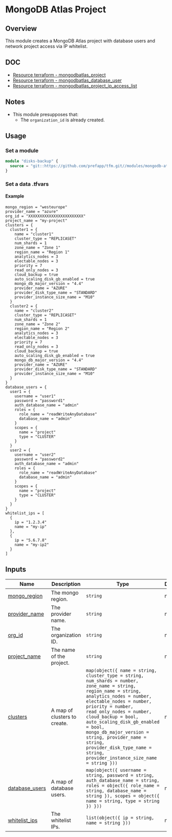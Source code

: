 # MongoDB Atlas Project

## Overview

This module creates a MongoDB Atlas project with database users and network project access via IP whitelist.

## DOC

- [Resource terraform - mongodbatlas_project](https://registry.terraform.io/providers/mongodb/mongodbatlas/latest/docs/resources/project)
- [Resource terraform - mongodbatlas_database_user](https://registry.terraform.io/providers/mongodb/mongodbatlas/1.23.0/docs/resources/database_user)
- [Resource terraform - mongodbatlas_project_ip_access_list](https://registry.terraform.io/providers/mongodb/mongodbatlas/1.23.0/docs/resources/project_ip_access_list)

## Notes

- This module presupposes that:
  - The `organization_id` is already created.

## Usage

### Set a module

```terraform
module "disks-backup" {
  source = "git::https://github.com/prefapp/tfm.git//modules/mongodb-atlas-project?ref=<version>"
}
```

### Set a data .tfvars

#### Example

```hcl
mongo_region = "westeurope"
provider_name = "azure"
org_id = "XXXXXXXXXXXXXXXXXXXXXXXX"
project_name = "my-project"
clusters = {
  cluster1 = {
    name = "cluster1"
    cluster_type = "REPLICASET"
    num_shards = 1
    zone_name = "Zone 1"
    region_name = "Region 1"
    analytics_nodes = 3
    electable_nodes = 3
    priority = 7
    read_only_nodes = 3
    cloud_backup = true
    auto_scaling_disk_gb_enabled = true
    mongo_db_major_version = "4.4"
    provider_name = "AZURE"
    provider_disk_type_name = "STANDARD"
    provider_instance_size_name = "M10"
  }
  cluster2 = {
    name = "cluster2"
    cluster_type = "REPLICASET"
    num_shards = 1
    zone_name = "Zone 2"
    region_name = "Region 2"
    analytics_nodes = 3
    electable_nodes = 3
    priority = 7
    read_only_nodes = 3
    cloud_backup = true
    auto_scaling_disk_gb_enabled = true
    mongo_db_major_version = "4.4"
    provider_name = "AZURE"
    provider_disk_type_name = "STANDARD"
    provider_instance_size_name = "M10"
  }
}
database_users = {
  user1 = {
    username = "user1"
    password = "password1"
    auth_database_name = "admin"
    roles = {
      role_name = "readWriteAnyDatabase"
      database_name = "admin"
    }
    scopes = {
      name = "project"
      type = "CLUSTER"
    }
  }
  user2 = {
    username = "user2"
    password = "password2"
    auth_database_name = "admin"
    roles = {
      role_name = "readWriteAnyDatabase"
      database_name = "admin"
    }
    scopes = {
      name = "project"
      type = "CLUSTER"
    }
  }
}
whitelist_ips = [
  {
    ip = "1.2.3.4"
    name = "my-ip"
  },
  {
    ip = "5.6.7.8"
    name = "my-ip2"
  }
]
```

## Inputs

| Name | Description | Type | Default | Required |
|------|-------------|------|---------|:--------:|
| <a name="input_mongo_region"></a> [mongo_region](#input_mongo_region) | The mongo region. | `string` | n/a | yes |
| <a name="input_provider_name"></a> [provider_name](#input_provider_name) | The provider name. | `string` | n/a | yes |
| <a name="input_org_id"></a> [org_id](#input_org_id) | The organization ID. | `string` | n/a | yes |
| <a name="input_project_name"></a> [project_name](#input_project_name) | The name of the project. | `string` | n/a | yes |
| <a name="input_clusters"></a> [clusters](#input_clusters) | A map of clusters to create. | `map(object({ name = string, cluster_type = string, num_shards = number, zone_name = string, region_name = string, analytics_nodes = number, electable_nodes = number, priority = number, read_only_nodes = number, cloud_backup = bool, auto_scaling_disk_gb_enabled = bool, mongo_db_major_version = string, provider_name = string, provider_disk_type_name = string, provider_instance_size_name = string }))` | n/a | yes |
| <a name="input_database_users"></a> [database_users](#input_database_users) | A map of database users. | `map(object({ username = string, password = string, auth_database_name = string, roles = object({ role_name = string, database_name = string }), scopes = object({ name = string, type = string }) }))` | n/a | yes |
| <a name="input_whitelist_ips"></a> [whitelist_ips](#input_whitelist_ips) | The whitelist IPs. | `list(object({ ip = string, name = string }))` | n/a | yes |
